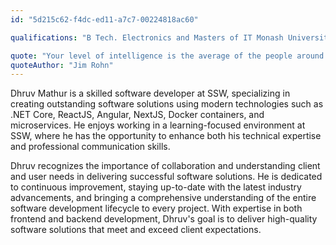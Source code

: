 ```yaml
---
id: "5d215c62-f4dc-ed11-a7c7-00224818ac60"

qualifications: "B Tech. Electronics and Masters of IT Monash University (Ongoing)"

quote: "Your level of intelligence is the average of the people around you. Choose wisely."
quoteAuthor: "Jim Rohn"
---
```


[Editing your profile]: https://github.com/SSWConsulting/People/wiki/3.-Editing-your-profile

Dhruv Mathur is a skilled software developer at SSW, specializing in creating outstanding software solutions using modern technologies such as .NET Core, ReactJS, Angular, NextJS, Docker containers, and microservices. He enjoys working in a learning-focused environment at SSW, where he has the opportunity to enhance both his technical expertise and professional communication skills.
  
Dhruv recognizes the importance of collaboration and understanding client and user needs in delivering successful software solutions. He is dedicated to continuous improvement, staying up-to-date with the latest industry advancements, and bringing a comprehensive understanding of the entire software development lifecycle to every project.
With expertise in both frontend and backend development, Dhruv's goal is to deliver high-quality software solutions that meet and exceed client expectations.

